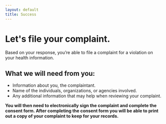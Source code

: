 ```yaml
---
layout: default
title: Success
---
```


# Let's file your complaint.

Based on your response, you’re able to file a complaint for a violation on your health information. 

## What we will need from you:
- Information about you, the complaintant.
- Name of the individuals, organizations, or agencies involved.
- Any additional information that may help when reviewing your complaint.

**You will then need to electronically sign the complaint and complete the consent form. After completing the consent form you will be able to print out a copy of your complaint to keep for your records.**

